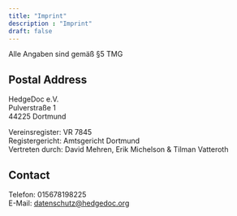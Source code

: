 ```yaml
---
title: "Imprint"
description : "Imprint"
draft: false
---
```

Alle Angaben sind gemäß §5 TMG

## Postal Address
HedgeDoc e.V.  
Pulverstraße 1  
44225 Dortmund

Vereinsregister: VR 7845  
Registergericht: Amtsgericht Dortmund  
Vertreten durch: David Mehren, Erik Michelson & Tilman Vatteroth

## Contact
Telefon: 015678198225  
E-Mail: datenschutz@hedgedoc.org
